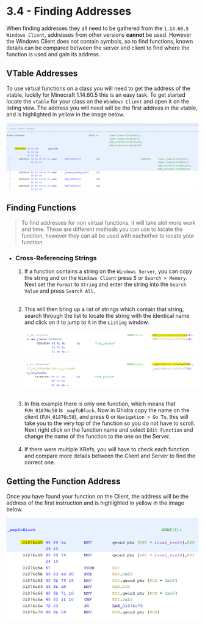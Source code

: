 # 3.4 - Finding Addresses

When finding addresses they all need to be gathered from the `1.14.60.5 Windows Client`, addresses from other versions **cannot** be used. However the Windows Client does not contain symbols, so to find functions, known details can be compared between the server and client to find where the function is used and gain its address.


## VTable Addresses

To use virtual functions on a class you will need to get the address of the vtable, luckily for Minecraft 1.14.60.5 this is an easy task. To get started locate the `vtable` for your class on the `Windows Client` and open it on the listing view. The address you will need will be the first address in the vtable, and is highlighted in yellow in the image below.

![](./images/3.4/vtable_address.png)


## Finding Functions

> To find addresses for non virtual functions, it will take alot more work and time. These are different methods you can use to locate the function, however they can all be used with eachother to locate your function.

- ### Cross-Referencing Strings
    1. If a function contains a string on the `Windows Server`, you can copy the string and on the `Windows Client` press <kbd>S</kbd> or `Search > Memory`. Next set the `Format` to `String` and enter the string into the `Search Value` and press `Search All`.

    <br />

    2. This will then bring up a list of strings which contain that string, search through the list to locate the string with the identical name and click on it to jump to it in the `Listing` window.

        ![](./images/3.4/string_client.png)

        ![](./images/3.4/string_server.png)

    <br />

    3. In this example there is only one function, which means that `FUN_01876c50` is `_mapToBlock`. Now in Ghidra copy the name on the client (`FUN_01876c50`), and press <kbd>G</kbd> or `Navigation > Go To`, this will take you to the very top of the function so you do not have to scroll. Next right click on the function name and select `Edit Function` and change the name of the function to the one on the Server.

    <br />

    4. If there were multiple XRefs, you will have to check each function and compare more details between the Client and Server to find the correct one. 


## Getting the Function Address

Once you have found your function on the Client, the address will be the address of the first instruction and is highlighted in yellow in the image below.

![](./images/3.4/function_address.png)